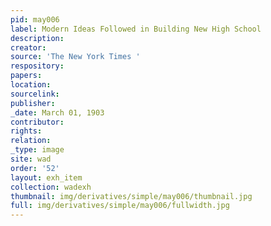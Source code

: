 ```yaml
---
pid: may006
label: Modern Ideas Followed in Building New High School
description:
creator:
source: 'The New York Times '
respository:
papers:
location:
sourcelink:
publisher:
_date: March 01, 1903
contributor:
rights:
relation:
_type: image
site: wad
order: '52'
layout: exh_item
collection: wadexh
thumbnail: img/derivatives/simple/may006/thumbnail.jpg
full: img/derivatives/simple/may006/fullwidth.jpg
---
```

